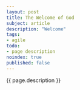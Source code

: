 ```yaml
---
layout: post
title: The Welcome of God
subject: article
description: "Welcome"
tags:
- agile
todo:
- page description
noindex: true
published: false
---
```


{{ page.description }}
